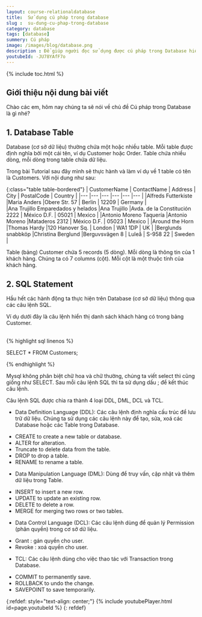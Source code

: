 ```yaml
---
layout: course-relationaldatabase
title:  Sử dụng cú pháp trong database
slug :  su-dung-cu-phap-trong-database
category: database
tags: [database]
summery: Cú pháp    
image: /images/blog/database.png
description : Để giúp người đọc sử dụng được cú pháp trong Database hiệu quả. Bài viết sẽ trình bày kèm theo ví dụ minh hoạ lần lượt về Database Table và SQL Statement. Ngoài ra qua những chia sẻ trong bài viết, người đọc sẽ được tìm hiểu về 4 loại câu lệnh SQL được sử dụng trong Database gồm DDL, DML, DCL và TCL.
youtubeId: -JU78YAfF7o
---
```


{% include toc.html %}

## **Giới thiệu nội dung bài viết**

Chào các em, hôm nay chúng ta sẽ nói về chủ đề Cú pháp trong Database là gì nhé?

## **1. Database Table**

Database (cơ sở dữ liệu) thường chứa một hoặc nhiều table. Mỗi table được định nghĩa bởi một cái tên, ví dụ Customer hoặc Order. Table chứa nhiều dòng, mỗi dòng trong table chứa dữ liệu.

Trong bài Tutorial sau đây mình sẽ thực hành và làm ví dụ về 1 table có tên là Customers. Với nội dung như sau:

{:class="table table-bordered"}
|  CustomerName  					|  ContactName	    |   Address	  					| 	City		|	PostalCode	|	Country		|
|---	            				|---	            |---	     					|---			|---			|---			|
|Alfreds Futterkiste				|Maria Anders		|Obere Str. 57					|	Berlin		|	12209		|	Germany		|		
|Ana Trujillo Emparedados y helados	|Ana Trujillo		|Avda. de la Constitución 2222	|	México D.F.	|	05021		|	Mexico		|
|Antonio Moreno Taquería			|Antonio Moreno		|Mataderos 2312					|	México D.F.	|	05023		|	Mexico		|
|Around the Horn					|Thomas Hardy		|120 Hanover Sq.				|	London		|	WA1 1DP		|	UK			|
|Berglunds snabbköp					|Christina Berglund	|Berguvsvägen 8					|	Luleå		|	S-958 22	|	Sweden		|

Table (bảng) Customer chứa 5 records (5 dòng). Mỗi dòng là thông tin của 1 khách hàng. Chúng ta có 7 columns (cột). Mỗi cột là một thuộc tính của khách hàng.

## **2. SQL Statement**

Hầu hết các hành động ta thực hiện trên Database (cơ sở dữ liệu) thông qua các câu lệnh SQL.

Ví dụ dưới đây là câu lệnh hiển thị danh sách khách hàng có trong bảng Customer.


<br>
{% highlight sql linenos %}

SELECT * FROM Customers;

{% endhighlight %}

Mysql không phân biệt chữ hoa và chữ thường, chúng ta viết select thì cũng giống như SELECT. Sau mỗi câu lệnh SQL thì ta sử dụng dấu ; để kết thúc câu lệnh.

Câu lệnh SQL được chia ra thành 4 loại DDL, DML, DCL và TCL.

- Data Definition Language (DDL): Các câu lệnh định nghĩa cấu trúc để lưu trữ dữ liệu. Chúng ta sử dụng các câu lệnh này để tạo, sửa, xoá các Database hoặc các Table trong Database.

+ CREATE to create a new table or database.
+ ALTER for alteration.
+ Truncate to delete data from the table.
+ DROP to drop a table.
+ RENAME to rename a table. 

- Data Manipulation Language (DML): Dùng để truy vấn, cập nhật và thêm dữ liệu trong Table.
+ INSERT to insert a new row.
+ UPDATE to update an existing row.
+ DELETE to delete a row.
+ MERGE for merging two rows or two tables.

- Data Control Language (DCL): Các câu lệnh dùng để quản lý Permission (phân quyền) trong cơ sở dử liệu.
+ Grant : gán quyền cho user.
+ Revoke : xoá quyền cho user.

- TCL: Các câu lệnh dùng cho việc thao tác với Transaction trong Database.

+ COMMIT to permanently save.
+ ROLLBACK to undo the change.
+ SAVEPOINT to save temporarily.


{:refdef: style="text-align: center;"}
{% include youtubePlayer.html id=page.youtubeId %}
{: refdef}


